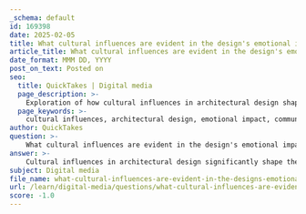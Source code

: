 ```yaml
---
_schema: default
id: 169398
date: 2025-02-05
title: What cultural influences are evident in the design's emotional impact on visitors?
article_title: What cultural influences are evident in the design's emotional impact on visitors?
date_format: MMM DD, YYYY
post_on_text: Posted on
seo:
  title: QuickTakes | Digital media
  page_description: >-
    Exploration of how cultural influences in architectural design shape the emotional experience of visitors through identity reflection, artistic choices, color and texture, narrative framing, and sustainability.
  page_keywords: >-
    cultural influences, architectural design, emotional impact, community identity, artistic elements, color, texture, narrative framing, sustainability, visual impact, environmental harmony, visitor experience
author: QuickTakes
question: >-
    What cultural influences are evident in the design's emotional impact on visitors?
answer: >-
    Cultural influences in architectural design significantly shape the emotional impact on visitors. These influences manifest through various elements, including materials, aesthetics, spatial arrangements, and the overall narrative conveyed by the design. Here are some key aspects of how cultural factors affect the emotional resonance of architectural spaces:\n\n1. **Reflection of Identity**: Architectural designs often serve as a reflection of the cultural identity of the community they inhabit. For instance, a community center designed for a specific cultural group may incorporate traditional materials and design elements that resonate with the group's heritage. This connection fosters a sense of belonging and pride among visitors, enhancing their emotional experience.\n\n2. **Artistic Elements**: The use of artistic elements in design can evoke specific feelings and responses from visitors. For example, incorporating Indigenous artistic practices in memorials can affirm cultural identity and heritage while addressing historical injustices. The aesthetic choices made in these designs are deeply intertwined with the narratives being told, creating spaces that honor the past and promote healing.\n\n3. **Color and Texture**: The selection of colors and textures in architectural design can significantly influence the emotional atmosphere of a space. Warm colors may create a sense of intimacy and comfort, while cool colors can evoke calmness and tranquility. Textural variations can suggest materiality and depth, enhancing the overall sensory experience for visitors.\n\n4. **Narrative Framing**: The way narratives are framed within architectural spaces, such as museums or memorials, can guide visitor interpretation and emotional engagement. The arrangement of artifacts, use of text panels, and spatial layouts can reinforce specific cultural narratives, shaping how visitors connect with the content and the emotions it elicits.\n\n5. **Sustainability and Environmental Harmony**: A commitment to sustainability in material selection and design strategies can also resonate emotionally with visitors. Spaces that promote environmental harmony not only reflect contemporary values but also encourage a sense of well-being and connection to nature, enhancing the overall visitor experience.\n\n6. **Visual and Emotional Impact**: The design's ability to refresh visitors physically and emotionally plays a crucial role in its cultural influence. Spaces that encourage deep breaths and a sense of well-being can create lasting impressions, making visitors feel more connected to the environment and the cultural narratives it represents.\n\nIn summary, cultural influences in architectural design are multifaceted and deeply impactful. They shape not only the aesthetic and functional aspects of a space but also the emotional experiences of visitors, fostering connections to identity, heritage, and community values.
subject: Digital media
file_name: what-cultural-influences-are-evident-in-the-designs-emotional-impact-on-visitors.md
url: /learn/digital-media/questions/what-cultural-influences-are-evident-in-the-designs-emotional-impact-on-visitors
score: -1.0
---
```


&nbsp;